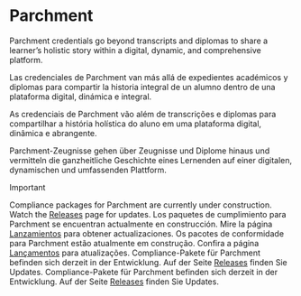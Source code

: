 # Parchment

<div class="lang EN">
  
Parchment credentials go beyond transcripts and diplomas to share a learner’s holistic story within a digital, dynamic, and comprehensive platform.

</div>
<div class="lang ES_LA">

Las credenciales de Parchment van más allá de expedientes académicos y diplomas para compartir la historia integral de un alumno dentro de una plataforma digital, dinámica e integral.

</div>
<div class="lang PT_BR">

As credenciais de Parchment vão além de transcrições e diplomas para compartilhar a história holística do aluno em uma plataforma digital, dinâmica e abrangente.

</div>
<div class="lang DE">

Parchment-Zeugnisse gehen über Zeugnisse und Diplome hinaus und vermitteln die ganzheitliche Geschichte eines Lernenden auf einer digitalen, dynamischen und umfassenden Plattform.

</div>

> [!IMPORTANT]
> <span class="lang EN">Compliance packages for Parchment are currently under construction.  Watch the [Releases](https://inst.bid/#/releases) page for updates.</span>
> <span class="lang ES_LA">Los paquetes de cumplimiento para Parchment se encuentran actualmente en construcción. Mire la página [Lanzamientos](https://inst.bid/#/releases/es) para obtener actualizaciones.</span>
> <span class="lang PT_BR">Os pacotes de conformidade para Parchment estão atualmente em construção. Confira a página [Lançamentos](https://inst.bid/#/releases/pt) para atualizações.</span>
> <span class="lang DE">Compliance-Pakete für Parchment befinden sich derzeit in der Entwicklung. Auf der Seite [Releases](https://inst.bid/#/releases/de) finden Sie Updates.</span>
> Compliance-Pakete für Parchment befinden sich derzeit in der Entwicklung. Auf der Seite [Releases](https://inst.bid/#/releases/de) finden Sie Updates.

</div>
